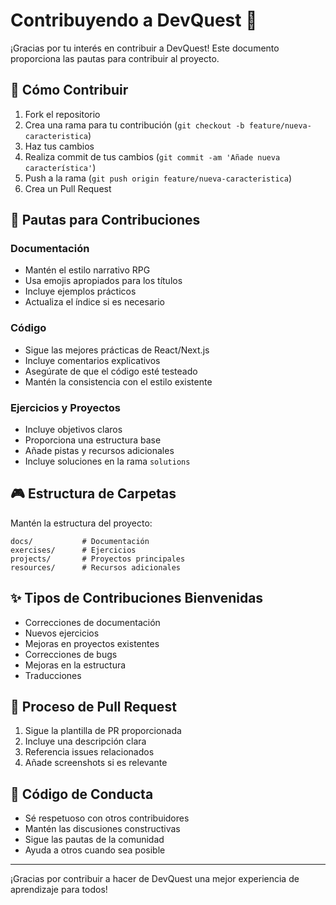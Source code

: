 # Contribuyendo a DevQuest 🚀

¡Gracias por tu interés en contribuir a DevQuest! Este documento proporciona las pautas para contribuir al proyecto.

## 🎯 Cómo Contribuir

1. Fork el repositorio
2. Crea una rama para tu contribución (`git checkout -b feature/nueva-caracteristica`)
3. Haz tus cambios
4. Realiza commit de tus cambios (`git commit -am 'Añade nueva característica'`)
5. Push a la rama (`git push origin feature/nueva-caracteristica`)
6. Crea un Pull Request

## 📝 Pautas para Contribuciones

### Documentación
- Mantén el estilo narrativo RPG
- Usa emojis apropiados para los títulos
- Incluye ejemplos prácticos
- Actualiza el índice si es necesario

### Código
- Sigue las mejores prácticas de React/Next.js
- Incluye comentarios explicativos
- Asegúrate de que el código esté testeado
- Mantén la consistencia con el estilo existente

### Ejercicios y Proyectos
- Incluye objetivos claros
- Proporciona una estructura base
- Añade pistas y recursos adicionales
- Incluye soluciones en la rama `solutions`

## 🎮 Estructura de Carpetas

Mantén la estructura del proyecto:
```
docs/           # Documentación
exercises/      # Ejercicios
projects/       # Proyectos principales
resources/      # Recursos adicionales
```

## ✨ Tipos de Contribuciones Bienvenidas

- Correcciones de documentación
- Nuevos ejercicios
- Mejoras en proyectos existentes
- Correcciones de bugs
- Mejoras en la estructura
- Traducciones

## 📝 Proceso de Pull Request

1. Sigue la plantilla de PR proporcionada
2. Incluye una descripción clara
3. Referencia issues relacionados
4. Añade screenshots si es relevante

## 🤝 Código de Conducta

- Sé respetuoso con otros contribuidores
- Mantén las discusiones constructivas
- Sigue las pautas de la comunidad
- Ayuda a otros cuando sea posible

---

¡Gracias por contribuir a hacer de DevQuest una mejor experiencia de aprendizaje para todos!

